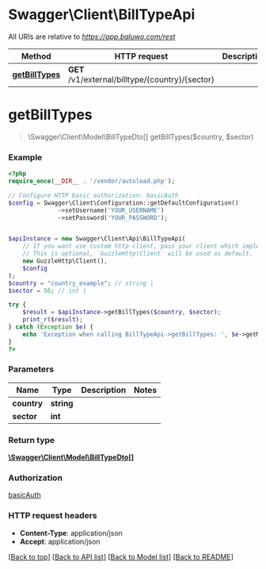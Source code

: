 # Swagger\Client\BillTypeApi

All URIs are relative to *https://app.baluwo.com/rest*

Method | HTTP request | Description
------------- | ------------- | -------------
[**getBillTypes**](BillTypeApi.md#getBillTypes) | **GET** /v1/external/billtype/{country}/{sector} | 


# **getBillTypes**
> \Swagger\Client\Model\BillTypeDto[] getBillTypes($country, $sector)



### Example
```php
<?php
require_once(__DIR__ . '/vendor/autoload.php');

// Configure HTTP basic authorization: basicAuth
$config = Swagger\Client\Configuration::getDefaultConfiguration()
              ->setUsername('YOUR_USERNAME')
              ->setPassword('YOUR_PASSWORD');


$apiInstance = new Swagger\Client\Api\BillTypeApi(
    // If you want use custom http client, pass your client which implements `GuzzleHttp\ClientInterface`.
    // This is optional, `GuzzleHttp\Client` will be used as default.
    new GuzzleHttp\Client(),
    $config
);
$country = "country_example"; // string | 
$sector = 56; // int | 

try {
    $result = $apiInstance->getBillTypes($country, $sector);
    print_r($result);
} catch (Exception $e) {
    echo 'Exception when calling BillTypeApi->getBillTypes: ', $e->getMessage(), PHP_EOL;
}
?>
```

### Parameters

Name | Type | Description  | Notes
------------- | ------------- | ------------- | -------------
 **country** | **string**|  |
 **sector** | **int**|  |

### Return type

[**\Swagger\Client\Model\BillTypeDto[]**](../Model/BillTypeDto.md)

### Authorization

[basicAuth](../../README.md#basicAuth)

### HTTP request headers

 - **Content-Type**: application/json
 - **Accept**: application/json

[[Back to top]](#) [[Back to API list]](../../README.md#documentation-for-api-endpoints) [[Back to Model list]](../../README.md#documentation-for-models) [[Back to README]](../../README.md)

